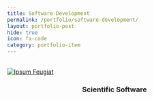 ```yaml
---
title: Software Development 
permalink: /portfolio/software-development/
layout: portfolio-post
hide: true
icon: fa-code
category: portfolio-item
---
```


<br>

  <div class="4u 8u$(mobile)">
    <div class="item">
      <a href=" /portfolio/software-development/gsoc-mdanalysis/" class="image fit"><img src="{{ 'assets/images/gsoc_02_white.png' | relative_url }}" alt="Ipsum Feugiat" /></a>
      <header>
        <h3>Scientific Software</h3>
      </header>
    </div>
    </div>